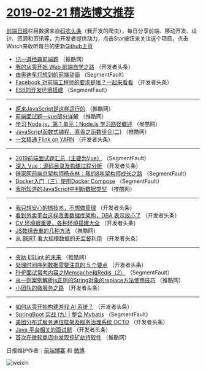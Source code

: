 # [2019-02-21 精选博文推荐](http://hao.caibaojian.com/date/2019/02/21)

[前端日报](http://caibaojian.com/c/news)栏目数据来自[码农头条](http://hao.caibaojian.com/)（我开发的爬虫），每日分享前端、移动开发、设计、资源和资讯等，为开发者提供动力，点击Star按钮来关注这个项目，点击Watch来收听每日的更新[Github主页](https://github.com/kujian/frontendDaily)
* [记一道经典前端题](http://hao.caibaojian.com/101556.html) （推酷网）
* [我的从零开始 Web 前端自学之路](http://hao.caibaojian.com/101480.html) （开发者头条）
* [由奥迪车灯想到的前端动画](http://hao.caibaojian.com/101469.html) （SegmentFault）
* [Facebook 对前端工程师的要求是啥？一起来看看](http://hao.caibaojian.com/101492.html) （开发者头条）
* [ES6的开发环境搭建](http://hao.caibaojian.com/101466.html) （SegmentFault）

***
* [原来JavaScript是这样运行的](http://hao.caibaojian.com/101552.html) （推酷网）
* [前端面试题—vue部分详解](http://hao.caibaojian.com/101542.html) （推酷网）
* [学习 Node.js，第 1 单元：Node.js 学习路径概述](http://hao.caibaojian.com/101554.html) （推酷网）
* [JavaScript函数式编程，真香之函数组合(二)](http://hao.caibaojian.com/101546.html) （推酷网）
* [一文精通 Flink on YARN](http://hao.caibaojian.com/101495.html) （开发者头条）

***
* [2019前端面试题汇总（主要为Vue）](http://hao.caibaojian.com/101463.html) （SegmentFault）
* [深入 Vue：源码目录及构建过程分析](http://hao.caibaojian.com/101499.html) （开发者头条）
* [链家网前端总架构师杨永林：我的8年架构师成长之路](http://hao.caibaojian.com/101465.html) （SegmentFault）
* [Docker入门（三）使用Docker Compose](http://hao.caibaojian.com/101468.html) （SegmentFault）
* [我所知道的JavaScript中判断数据类型](http://hao.caibaojian.com/101543.html) （推酷网）

***
* [我只想安心的搞技术，不想做管理](http://hao.caibaojian.com/101479.html) （开发者头条）
* [看到外卖平台这样改善数据库架构，DBA 表示放心了](http://hao.caibaojian.com/101490.html) （开发者头条）
* [CV 环境很重要，各种环境搭建大全](http://hao.caibaojian.com/101503.html) （开发者头条）
* [JS数组去重的几种方法](http://hao.caibaojian.com/101544.html) （推酷网）
* [从 BERT 看大规模数据的无监督利用](http://hao.caibaojian.com/101491.html) （开发者头条）

***
* [资助 ESLint 的未来](http://hao.caibaojian.com/101555.html) （推酷网）
* [处理时间序列数据需要注意的 5 个要点](http://hao.caibaojian.com/101504.html) （开发者头条）
* [PHP面试常考内容之Memcache和Redis（2）](http://hao.caibaojian.com/101470.html) （SegmentFault）
* [从一则案例解析js正则的String对象的replace方法使用技巧](http://hao.caibaojian.com/101545.html) （推酷网）
* [小团队的微服务之路](http://hao.caibaojian.com/101481.html) （开发者头条）

***
* [如何从零开始构建游戏 AI 系统？](http://hao.caibaojian.com/101506.html) （开发者头条）
* [SpringBoot 实战 (九) | 整合 Mybatis](http://hao.caibaojian.com/101471.html) （SegmentFault）
* [美团分布式服务通信框架及服务治理系统 OCTO](http://hao.caibaojian.com/101482.html) （开发者头条）
* [Java 平台相关的面试题](http://hao.caibaojian.com/101493.html) （开发者头条）
* [首次在微软商店中发现挖矿劫持软件](http://hao.caibaojian.com/101557.html) （推酷网）

日报维护作者：[前端博客](http://caibaojian.com/) 和 [微博](http://caibaojian.com/go/weibo)

![weixin](https://user-images.githubusercontent.com/3055447/38468989-651132ac-3b80-11e8-8e6b-15122322a9d7.png)